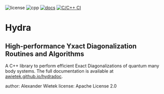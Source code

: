 ![license](https://img.shields.io/github/license/awietek/hydra)
![cpp](https://img.shields.io/badge/C++-17-blue.svg)
[![docs](https://img.shields.io/badge/Documentation-here-red.svg)](https://awietek.github.io/hydradoc)
[![C/C++ CI](https://github.com/awietek/hydra/actions/workflows/c-cpp.yml/badge.svg?style=for-the-badge)](https://github.com/awietek/hydra/actions/workflows/c-cpp.yml)

# Hydra
## High-performance Yxact Diagonalization Routines and Algorithms

A C++ library to perform efficient Exact Diagonalizations of quantum
many body systems. The full documentation is available at
[awietek.github.io/hydradoc](https://awietek.github.io/hydradoc).

author:   Alexander Wietek
license:   Apache License 2.0
